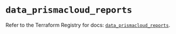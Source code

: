 # `data_prismacloud_reports`

Refer to the Terraform Registry for docs: [`data_prismacloud_reports`](https://registry.terraform.io/providers/paloaltonetworks/prismacloud/1.7.0/docs/data-sources/reports).
